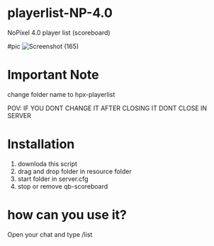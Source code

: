 # playerlist-NP-4.0
NoPixel 4.0 player list (scoreboard)

#pic
![Screenshot (165)](https://github.com/pooyahpx/playerlist-NP-4.0-/assets/73234330/e2e2d533-19fb-4312-a910-4e066779a8ae)

# Important Note
change folder name to hpx-playerlist

POV: IF YOU DONT CHANGE IT AFTER CLOSING IT DONT CLOSE IN SERVER 

# Installation 
1. downloda this script
2. drag and drop folder in resource folder 
3. start folder in server.cfg
4. stop or remove qb-scoreboard

# how can you use it?
Open your chat and type /list  
